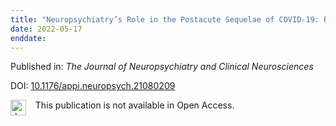 ```yaml
---
title: "Neuropsychiatry’s Role in the Postacute Sequelae of COVID-19: Report From the American Neuropsychiatric Association Committee on Research"
date: 2022-05-17
enddate:
---
```


Published in: *The Journal of Neuropsychiatry and Clinical Neurosciences*

DOI: [10.1176/appi.neuropsych.21080209](https://doi.org/10.1176/appi.neuropsych.21080209)

<img src="https://upload.wikimedia.org/wikipedia/commons/thumb/0/0e/Closed_Access_logo_transparent.svg/1200px-Closed_Access_logo_transparent.svg.png" alt="drawing" width="25" align="left"/> &nbsp;&nbsp;&nbsp;This publication is not available in Open Access.


